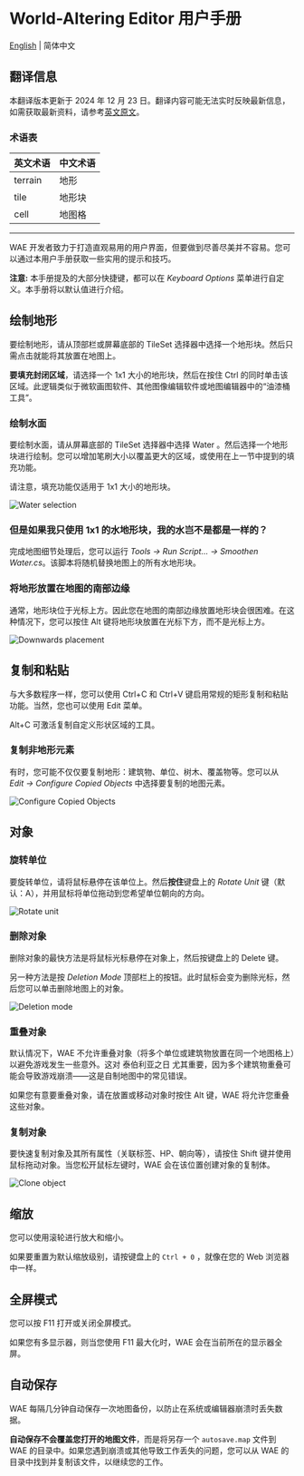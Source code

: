 # World-Altering Editor 用户手册

[English](./Manual.md) | 简体中文

## 翻译信息

本翻译版本更新于 2024 年 12 月 23 日。翻译内容可能无法实时反映最新信息，如需获取最新资料，请参考[英文原文](./Manual.md)。

### 术语表

| 英文术语 | 中文术语 |
| ---- | ---- |
| terrain | 地形  |
| tile | 地形块  |
| cell | 地图格  |

------

WAE 开发者致力于打造直观易用的用户界面，但要做到尽善尽美并不容易。您可以通过本用户手册获取一些实用的提示和技巧。

**注意:** 本手册提及的大部分快捷键，都可以在 *Keyboard Options* 菜单进行自定义。本手册将以默认值进行介绍。

## 绘制地形

要绘制地形，请从顶部栏或屏幕底部的 TileSet 选择器中选择一个地形块。然后只需点击就能将其放置在地图上。

**要填充封闭区域**，请选择一个 1x1 大小的地形块，然后在按住 Ctrl 的同时单击该区域。此逻辑类似于微软画图软件、其他图像编辑软件或地图编辑器中的“油漆桶工具”。

### 绘制水面

要绘制水面，请从屏幕底部的 TileSet 选择器中选择 Water 。然后选择一个地形块进行绘制。您可以增加笔刷大小以覆盖更大的区域，或使用在上一节中提到的填充功能。

请注意，填充功能仅适用于 1x1 大小的地形块。

![Water selection](images/waterselection.png "Water selection")

### 但是如果我只使用 1x1 的水地形块，我的水岂不是都是一样的？

完成地图细节处理后，您可以运行 *Tools -> Run Script... -> Smoothen Water.cs*。该脚本将随机替换地图上的所有水地形块。

### 将地形放置在地图的南部边缘

通常，地形块位于光标上方。因此您在地图的南部边缘放置地形块会很困难。在这种情况下，您可以按住 Alt 键将地形块放置在光标下方，而不是光标上方。

![Downwards placement](images/downwardsplacement.png "Downwards placement")

## 复制和粘贴

与大多数程序一样，您可以使用 Ctrl+C 和 Ctrl+V 键启用常规的矩形复制和粘贴功能。当然，您也可以使用 Edit 菜单。

Alt+C 可激活复制自定义形状区域的工具。

### 复制非地形元素

有时，您可能不仅仅要复制地形：建筑物、单位、树木、覆盖物等。您可以从  *Edit -> Configure Copied Objects* 中选择要复制的地图元素。

![Configure Copied Objects](images/configurecopiedobjects.png "Configure Copied Objects")

## 对象

### 旋转单位

要旋转单位，请将鼠标悬停在该单位上。然后**按住**键盘上的 *Rotate Unit* 键（默认：A），并用鼠标将单位拖动到您希望单位朝向的方向。

![Rotate unit](images/rotateunit.png "Rotate unit")

### 删除对象

删除对象的最快方法是将鼠标光标悬停在对象上，然后按键盘上的 Delete 键。

另一种方法是按 *Deletion Mode* 顶部栏上的按钮。此时鼠标会变为删除光标，然后您可以单击删除地图上的对象。

![Deletion mode](https://raw.githubusercontent.com/Rampastring/WorldAlteringEditor/refs/heads/master/src/TSMapEditor/Content/ToolIcons/deletionmode.png "Deletion Mode")

### 重叠对象

默认情况下，WAE 不允许重叠对象（将多个单位或建筑物放置在同一个地图格上）以避免游戏发生一些意外。这对 泰伯利亚之日 尤其重要，因为多个建筑物重叠可能会导致游戏崩溃——这是自制地图中的常见错误。

如果您有意要重叠对象，请在放置或移动对象时按住 Alt 键，WAE 将允许您重叠这些对象。

### 复制对象

要快速复制对象及其所有属性（关联标签、HP、朝向等），请按住 Shift 键并使用鼠标拖动对象。当您松开鼠标左键时，WAE 会在该位置创建对象的复制体。

![Clone object](images/cloneobject.png "Clone object")

## 缩放

您可以使用滚轮进行放大和缩小。

如果要重置为默认缩放级别，请按键盘上的 `Ctrl + 0` ，就像在您的 Web 浏览器中一样。

## 全屏模式

您可以按 F11 打开或关闭全屏模式。

如果您有多显示器，则当您使用 F11 最大化时，WAE 会在当前所在的显示器全屏。

## 自动保存

WAE 每隔几分钟自动保存一次地图备份，以防止在系统或编辑器崩溃时丢失数据。

**自动保存不会覆盖您打开的地图文件**，而是将另存一个 `autosave.map` 文件到 WAE 的目录中。如果您遇到崩溃或其他导致工作丢失的问题，您可以从 WAE 的目录中找到并复制该文件，以继续您的工作。
